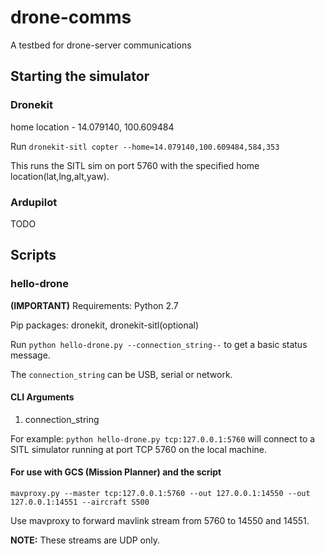 # drone-comms
A testbed for drone-server communications

## Starting the simulator
### Dronekit
home location - 14.079140, 100.609484

Run ```dronekit-sitl copter --home=14.079140,100.609484,584,353```

This runs the SITL sim on port 5760 with the specified home location(lat,lng,alt,yaw).

### Ardupilot
TODO


## Scripts

### hello-drone

**(IMPORTANT)** Requirements: Python 2.7

Pip packages: dronekit, dronekit-sitl(optional)

Run ```python hello-drone.py --connection_string--``` to get a basic status message.

The ```connection_string``` can be USB, serial or network.

#### CLI Arguments
1. connection_string

For example: ```python hello-drone.py tcp:127.0.0.1:5760``` will connect to a SITL simulator running at port TCP 5760 on the local machine. 

#### For use with GCS (Mission Planner) **and** the script

```mavproxy.py --master tcp:127.0.0.1:5760 --out 127.0.0.1:14550 --out 127.0.0.1:14551 --aircraft S500```

Use mavproxy to forward mavlink stream from 5760 to 14550 and 14551.

**NOTE:** These streams are UDP only.




